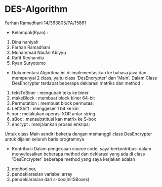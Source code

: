 # DES-Algorithm
Farhan Ramadhani
14/363805/PA/15861

- Kelompok(Ryan) :
1. Dina haniyah
2. Farhan Ramadhani
3. Muhammad Naufal Abiyyu
4. Rafif Reyhandia
5. Ryan Suryotomo

- Dokumentasi
Algoritma ini di implementasikan ke bahasa java dan mempunyai 2 class, yaitu class 'DesEncrypter' dan 'Main'. Dalam Class DesEncrypter terdapat beberapa deklarasi matriks dan method :
1. teksToBiner : mengubah teks ke biner
2. makeBlock : membuat block biner 64-bit
3. Permutation : membuat block permutasi 
4. LeftShift : menggeser 1 bit ke kiri
5. xor : melakukan operasi XOR antar string
6. sBox : mensubstitusi kan matrix ke S-box
7. encrypt : menjalankan proses enkripsi                                                                                             

Untuk class Main sendiri bekerja dengan memanggil class DesEncrypter untuk dijalan seluruh baris programnya

- Kontribusi
Dalam pengerjaan source code, saya berkontribusi dalam menyelesaikan beberapa method dan deklarasi yang ada di class 'DesEncrypter'
beberapa method yang saya kerjakan adalah 
1. method xor, 
2. pendeklarasian variabel array
3. pendeklarasian dari s-box(initSBoxes)
